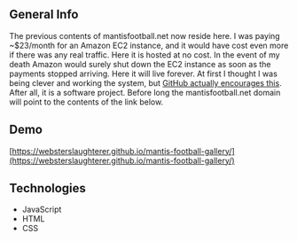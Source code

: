 ## General Info
The previous contents of mantisfootball.net now reside here. I was paying ~$23/month for an Amazon EC2 instance, and it would have cost even more if there was any real traffic. Here it is hosted at no cost. In the event of my death Amazon would surely shut down the EC2 instance as soon as the payments stopped arriving. Here it will live forever. At first I thought I was being clever and working the system, but [GitHub actually encourages this](https://pages.github.com/). After all, it is a software project. Before long the mantisfootball.net domain will point to the contents of the link below.

## Demo
[https://websterslaughterer.github.io/mantis-football-gallery/](https://websterslaughterer.github.io/mantis-football-gallery/)

## Technologies
* JavaScript
* HTML
* CSS
